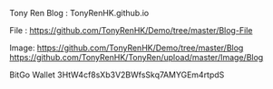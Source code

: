 Tony Ren Blog : TonyRenHK.github.io

File : https://github.com/TonyRenHK/Demo/tree/master/Blog-File


Image: https://github.com/TonyRenHK/Demo/tree/master/Blog
https://github.com/TonyRenHK/TonyRen/upload/master/Image/Blog

BitGo Wallet 3HtW4cf8sXb3V2BWfsSkq7AMYGEm4rtpdS
